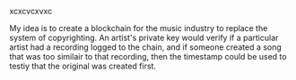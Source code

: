 xcxcvcxvxc


My idea is to create a blockchain for the music industry to replace the system of copyrighting. An artist's private key would verify if a particular artist had a recording logged to the chain, and if someone created a song that was too similair to that recording, then the timestamp could be used to testiy that the original was created first.
